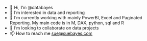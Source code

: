- 👋 Hi, I’m @databayes
- 👀 I’m interested in data and reporting
- 🌱 I’m currently working with mainly PowerBI, Excel and Paginated Reporting.  My main code is in M, DAX, python, sql and R
- 💞️ I’m looking to collaborate on data projects
- 📫 How to reach me sue@suebayes.com

<!---
databayes/databayes is a ✨ special ✨ repository because its `README.md` (this file) appears on your GitHub profile.
You can click the Preview link to take a look at your changes.
--->
